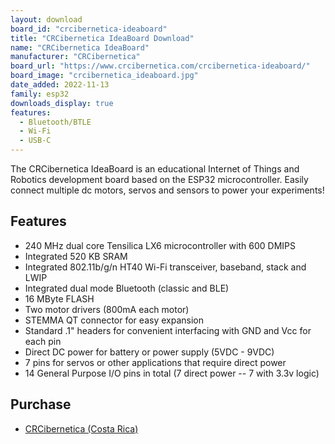 ```yaml
---
layout: download
board_id: "crcibernetica-ideaboard"
title: "CRCibernetica IdeaBoard Download"
name: "CRCibernetica IdeaBoard"
manufacturer: "CRCibernetica"
board_url: "https://www.crcibernetica.com/crcibernetica-ideaboard/"
board_image: "crcibernetica_ideaboard.jpg"
date_added: 2022-11-13
family: esp32
downloads_display: true
features:
  - Bluetooth/BTLE
  - Wi-Fi
  - USB-C
---
```


The CRCibernetica IdeaBoard is an educational Internet of Things and Robotics development board based on the ESP32 microcontroller.
Easily connect multiple dc motors, servos and sensors to power your experiments! 

## Features

- 240 MHz dual core Tensilica LX6 microcontroller with 600 DMIPS
- Integrated 520 KB SRAM
- Integrated 802.11b/g/n HT40 Wi-Fi transceiver, baseband, stack and LWIP
- Integrated dual mode Bluetooth (classic and BLE)
- 16 MByte FLASH
- Two motor drivers (800mA each motor)
- STEMMA QT connector for easy expansion
- Standard .1" headers for convenient interfacing with GND and Vcc for each pin
- Direct DC power for battery or power supply (5VDC - 9VDC)
- 7 pins for servos or other applications that require direct power
- 14 General Purpose I/O pins in total (7 direct power -- 7 with 3.3v logic)

## Purchase

* [CRCibernetica (Costa Rica)](https://www.crcibernetica.com/crcibernetica-ideaboard/)
